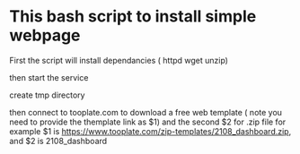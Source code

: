 # This bash script to install simple webpage 

First the script will install dependancies ( httpd wget unzip) 

then start the service

create tmp directory 

then connect to tooplate.com to download a free web template ( note you need to provide the themplate link as $1) and the second $2 for .zip file
for example $1 is https://www.tooplate.com/zip-templates/2108_dashboard.zip, and $2 is 2108_dashboard
